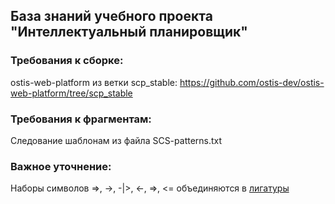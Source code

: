 ## База знаний учебного проекта "Интеллектуальный планировщик"

### Требования к сборке: 

ostis-web-platform из ветки scp_stable: https://github.com/ostis-dev/ostis-web-platform/tree/scp_stable

### Требования к фрагментам:

Следование шаблонам из файла SCS-patterns.txt

### **Важное** уточнение:

Наборы символов =>, ->, -|>, <-, =>, <= объединяются в [лигатуры](https://www.jetbrains.com/ru-ru/lp/mono/#ligatures)
